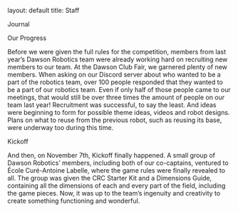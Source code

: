 layout: default
title: Staff

Journal 

Our Progress

Before we were given the full rules for the competition, members from last year’s 
Dawson Robotics team were already working hard on recruiting new members to our team. 
At the Dawson Club Fair, we garnered plenty of new members. When asking on our Discord 
server about who wanted to be a part of the robotics team, over 100 people responded that
they wanted to be a part of our robotics team. Even if only half of those people came to 
our meetings, that would still be over three times the amount of people on our team last 
year! Recruitment was successful, to say the least. And ideas were beginning to form for 
possible theme ideas, videos and robot designs. Plans on what to reuse from the previous 
robot, such as reusing its base, were underway too during this time.

Kickoff

And then, on November 7th, Kickoff finally happened. A small group of Dawson Robotics’ 
members, including both of our co-captains, ventured to École Curé-Antoine Labelle, 
where the game rules were finally revealed to all. The group was given the CRC Starter 
Kit and a Dimensions Guide, containing all the dimensions of each and every part of the
field, including the game pieces. Now, it was up to the team’s ingenuity and creativity
to create something functioning and wonderful.




